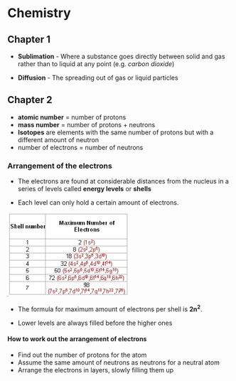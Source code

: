 # Chemistry

## Chapter 1

* **Sublimation** - Where a substance goes directly between solid and gas rather than to liquid at any point (e.g. *carbon dioxide*)

* **Diffusion** - The spreading out of gas or liquid particles

## Chapter 2

* **atomic number** = number of protons
* **mass number** = number of protons + neutrons
* **Isotopes** are elements with the same number of protons but with a different amount of neutron
* number of electrons = number of neutrons

### Arrangement of the electrons

* The electrons are found at considerable distances from the nucleus in a series of levels called **energy levels** or **shells**

* Each level can only hold a certain amount of electrons.

![](chemistry_images/electron-shells.jpg)

* The formula for maximum amount of electrons per shell is **2n<sup>2</sup>**.

* Lower levels are always filled before the higher ones

#### How to work out the arrangement of electrons

* Find out the number of protons for the atom
* Assume the same amount of neutrons as neutrons for a neutral atom
* Arrange the electrons in layers, slowly filling them up

